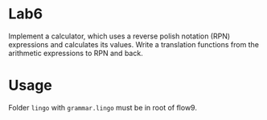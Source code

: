 # Lab6

Implement a calculator, which uses a reverse polish notation (RPN) expressions and calculates its values. Write a translation functions from the arithmetic expressions to RPN and back.

# Usage

Folder `lingo` with `grammar.lingo` must be in root of flow9.
